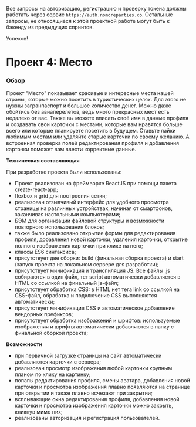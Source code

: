 Все запросы на авторизацию, регистрацию и проверку токена должны работать через сервис `https://auth.nomoreparties.co`. Остальные запросы, не относящиеся к этой проектной работе могут быть к бэкенду из предыдущих спринтов.

Успехов!


# Проект 4: Место

### Обзор

Проект "Место" показывает красивые и интересные места нашей страны, которые можно посетить в туристических целях. Для этого не нужны загранпаспорт и большое количество денег. Можно даже обойтись без авиаперелетов, ведь много прекрасных мест есть недалеко от вас. Также вы можете вписать своё имя в данные профиля и создавать свои карточки с местами, которые вам нравятся больше всего или которые планируете посетить в будущем. Ставьте лайки любимым местам или удаляйте старые карточки по своему желанию. А встроенная проверка полей редактирования профиля и добавления карточки поможет вам ввести корректные данные. 

**Техническая составляющая**

При разработке проекта были использованы:

- Проект реализован на фреймворке ReactJS при помощи пакета create-react-app;
- flexbox и grid для построения сетки;
- реализован отзывчивый интерфейс для удобного просмотра страницы на различных устройствах, начиная от смартфонов, заканчивая настольными компьютерами;
- БЭМ для организации файловой структуры и возможности повторного использования блоков;
- также было реализовано открытие формы для редактирования профиля, добавления новой карточки, удаления карточки, открытие полного изображения карточки при клике на него;
- классы ES6 синтаксиса;
- присутствует две сборки: build (финальная сборка проекта) и start (запуск проекта на локальном сервере для разработки);
- присутствует минификация и транспиляция JS. Все файлы .js собираются в один файл, тег script автоматически добавляется в HTML со ссылкой на финальный js-файл;
- присутствует обработка CSS: в HTML нет тега link со ссылкой на CSS-файл, обработка и подключение CSS выполняются автоматически;
- присутствует минификация CSS и автоматическое добавление вендорных префиксов;
- присутствует обработка изображений и шрифтов: используемые изображения и шрифты автоматически добавляются в папку с финальной сборкой проекта;

**Возможности**

- при первичной загрузке страницы на сайт автоматически добавляются карточки с сервера;
- реализован просмотр изображения любой карточки крупным планом по клику на картинку;
- попапы редактирования профиля, смены аватара, добавления новой карточки и просмотра изображения плавно появляются на странице при открытии и также плавно исчезают при закрытии;
- всплывающие окна редактирования профиля, добавления новой карточки и просмотра изображения карточки можно закрыть, кликнув мимо них;
- реализованы авторизация и регистрация пользователей.
